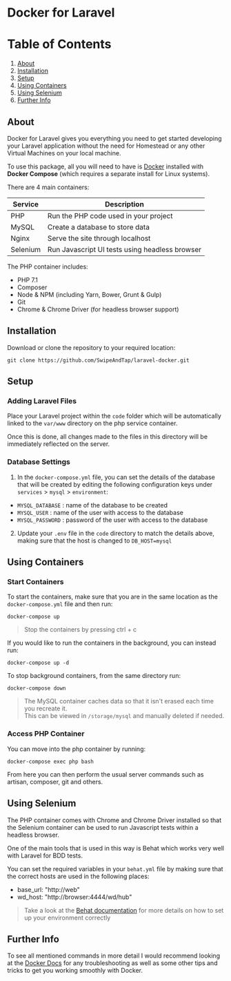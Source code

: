 Docker for Laravel
=======

# Table of Contents
1. [About](#about)
2. [Installation](#installation)
3. [Setup](#setup)
4. [Using Containers](#using)
5. [Using Selenium](#selenium)
6. [Further Info](#info)

<a href="about"></a>
## About

Docker for Laravel gives you everything you need to get started developing your Laravel application without the need for
Homestead or any other Virtual Machines on your local machine.

To use this package, all you will need to have is [Docker](https://docs.docker.com/) installed with **Docker Compose** 
(which requires a separate install for Linux systems).

There are 4 main containers:

| Service       | Description                                    |
| ------------- | ---------------------------------------------- |
| PHP           | Run the PHP code used in your project          |
| MySQL         | Create a database to store data                |
| Nginx         | Serve the site through localhost               |
| Selenium      | Run Javascript UI tests using headless browser |  

The PHP container includes:
- PHP 7.1
- Composer
- Node & NPM (including Yarn, Bower, Grunt & Gulp)
- Git
- Chrome & Chrome Driver (for headless browser support)

<a name="installation"></a>
## Installation

Download or clone the repository to your required location:

```
git clone https://github.com/SwipeAndTap/laravel-docker.git
```
<a name="setup"></a>
## Setup

### Adding Laravel Files

Place your Laravel project within the `code` folder which will be automatically linked to the `var/www` 
directory on the php service container.

Once this is done, all changes made to the files in this directory will be immediately reflected on the server.

### Database Settings

1. In the `docker-compose.yml` file, you can set the details of the database that will be created by editing the following
configuration keys under `services` > `mysql` > `environment`:
  - `MYSQL_DATABASE` : name of the database to be created
  - `MYSQL_USER` : name of the user with access to the database
  - `MYSQL_PASSWORD` : password of the user with access to the database

2. Update your `.env` file in the `code` directory to match the details above, making sure that the host is changed to
`DB_HOST=mysql`

<a href="using"></a>
## Using Containers

### Start Containers

To start the containers, make sure that you are in the same location as the `docker-compose.yml` file and then run:

```
docker-compose up
```

> Stop the containers by pressing ctrl + c

If you would like to run the containers in the background, you can instead run:

```
docker-compose up -d
```

To stop background containers, from the same directory run:
```
docker-compose down
```

> The MySQL container caches data so that it isn't erased each time you recreate it.  
This can be viewed in `/storage/mysql` and manually deleted if needed.  

### Access PHP Container

You can move into the php container by running:

```
docker-compose exec php bash
```
From here you can then perform the usual server commands such as artisan, composer, git and others.

<a href="selenium"></a>
## Using Selenium

The PHP container comes with Chrome and Chrome Driver installed so that the Selenium container can be used to run 
Javascript tests within a headless browser.

One of the main tools that is used in this way is Behat which works very well with Laravel for BDD tests.

You can set the required variables in your `behat.yml` file by making sure that the correct hosts are used in the 
following places:

- base_url: "http://web"
- wd_host: "http://browser:4444/wd/hub"

> Take a look at the [Behat documentation](http://behat.org/en/latest/guides.html) for more details on how to set up 
your environment correctly

<a href="info"></a>
## Further Info

To see all mentioned commands in more detail I would recommend looking at the [Docker Docs](https://docs.docker.com/) 
for any troubleshooting as well as some other tips and tricks to get you working smoothly with Docker.